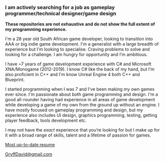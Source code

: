 ### I am actively searching for a job as gameplay programmer/technical designer/game design
**These repositories are not exhaustive and do not show the full extent of my programming experience.**

I'm a 28 year old South African game developer, looking to transition into AAA or big indie game development. I'm a generalist with a large breadth of experience but I'm looking to specialise. Craving problems to solve and looking for a challenge. I am hungry for opportunity and I’m ambitious. 

I have ~7 years of game development experience with C# and Microsoft XNA/Monogame (2012-2019). I know C# like the back of my hand, but I'm also proficient in C++ and I'm know Unreal Engine 4 both C++ and Blueprint.

I started programming when I was 7 and I've been making my own games ever since. I'm passionate about both game programming and design. I'm a good all-rounder having had experience in all areas of game development while developing a game of my own from the ground up without an engine. I have mostly focused on gameplay programming and design, but my experience also includes UI design, graphics programming, testing, getting player feedback, tools development etc. 

I may not have the *exact* experience that you’re looking for but I make up for it with a broad range of skills, talent and a lifetime of passion for games.

[Most up-to-date resume](https://docs.google.com/document/d/1loCV6zuU1_Zv748Dn1iJ99U1C_rtRbIplHUrjvhGUUw/)

GryffDavid@gmail.com


<!--
**GryffDavid/gryffdavid** is a ✨ _special_ ✨ repository because its `README.md` (this file) appears on your GitHub profile.

Here are some ideas to get you started:

- 🔭 I’m currently working on ...
- 🌱 I’m currently learning ...
- 👯 I’m looking to collaborate on ...
- 🤔 I’m looking for help with ...
- 💬 Ask me about ...
- 📫 How to reach me: ...
- 😄 Pronouns: ...
- ⚡ Fun fact: ...
-->
